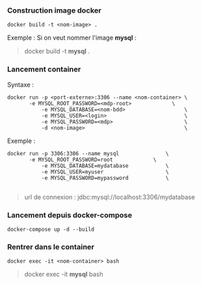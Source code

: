 ### Construction image docker
```  
docker build -t <nom-image> . 
```  
Exemple :
Si on veut nommer l'image **mysql** : 
> docker build -t **mysql** .


### Lancement container
Syntaxe : 
```
docker run -p <port-externe>:3306 --name <nom-container> \
	   -e MYSQL_ROOT_PASSWORD=<mdp-root>             \
           -e MYSQL_DATABASE=<nom-bdd>                   \
           -e MYSQL_USER=<login>                         \
           -e MYSQL_PASSWORD=<mdp>                       \
           -d <nom-image>                                \
```
Exemple : 
```
docker run -p 3306:3306 --name mysql               \
	   -e MYSQL_ROOT_PASSWORD=root             \
           -e MYSQL_DATABASE=mydatabase            \
           -e MYSQL_USER=myuser                    \
           -e MYSQL_PASSWORD=mypassword            \
       
```
> url de connexion : jdbc:mysql://localhost:3306/mydatabase

### Lancement depuis docker-compose
```
docker-compose up -d --build 
```

### Rentrer dans le container
```
docker exec -it <nom-container> bash
```
> docker exec -it **mysql** bash


